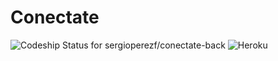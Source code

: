# Conectate

![Codeship Status for sergioperezf/conectate-back](https://app.codeship.com/projects/8af1a200-265e-0136-0fb5-1a4fdef819d4/status?branch=develop)  ![Heroku](https://heroku-badge.herokuapp.com/?app=contectate-test)

